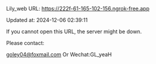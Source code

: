 Lily_web URL: https://222f-61-165-102-156.ngrok-free.app

Updated at: 2024-12-06 02:39:11

If you cannot open this URL, the server might be down.

Please contact: 

goley04@foxmail.com Or Wechat:GL_yeaH